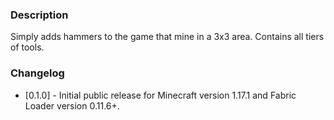 ### Description
Simply adds hammers to the game that mine in a 3x3 area. Contains all tiers of tools. 

### Changelog
* [0.1.0] - Initial public release for Minecraft version 1.17.1 and Fabric Loader version 0.11.6+.